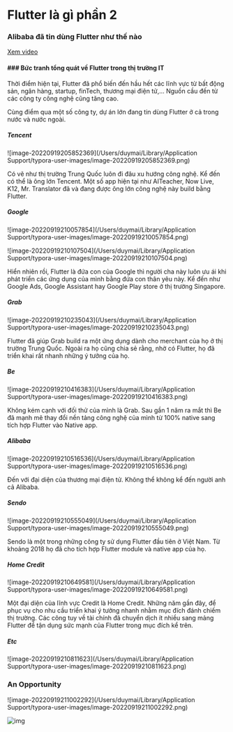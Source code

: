 # Flutter là gì phần 2

### Alibaba đã tin dùng Flutter như thế nào

[Xem video](https://www.youtube.com/watch?v=jtYk3gWRSw0)

#### ### Bức tranh tổng quát về Flutter trong thị trường IT

Thời điểm hiện tại, Flutter đã phổ biến đến hầu hết các lĩnh vực từ bất động sản, ngân hàng, startup, finTech, thương mại điện tử,... Nguồn cầu đến từ các công ty công nghệ cũng tăng cao.

Cùng điểm qua một số công ty, dự án lớn đang tin dùng Flutter ở cả trong nước và nước ngoài.



##### Tencent

![image-20220919205852369](/Users/duymai/Library/Application Support/typora-user-images/image-20220919205852369.png)

Có vẽ như thị trường Trung Quốc luôn đi đâu xu hướng công nghệ. Kể đến có thể là ông lớn Tencent. Một số app hiện tại như AITeacher, Now Live, K12, Mr. Translator đã và đang được ông lớn công nghệ này build bằng Flutter.



##### Google

![image-20220919210057854](/Users/duymai/Library/Application Support/typora-user-images/image-20220919210057854.png)

![image-20220919210107504](/Users/duymai/Library/Application Support/typora-user-images/image-20220919210107504.png)

Hiển nhiên rồi, Flutter là đứa con của Google thì người cha này luôn ưu ái khi phát triển các ứng dụng của mình bằng đứa con thân yêu này. Kể đến như Google Ads, Google Assistant hay Google Play store ở thị trường Singapore.

##### Grab

![image-20220919210235043](/Users/duymai/Library/Application Support/typora-user-images/image-20220919210235043.png)



Flutter đã giúp Grab build ra một ứng dụng dành cho merchant của họ ở thị trường Trung Quốc. Ngoài ra họ cũng chia sẻ rằng, nhờ có Flutter, họ đã triển khai rất nhanh những ý tưởng của họ.

##### Be

![image-20220919210416383](/Users/duymai/Library/Application Support/typora-user-images/image-20220919210416383.png)

Không kém cạnh với đối thử của mình là Grab. Sau gần 1 năm ra mắt thì Be đã mạnh mẽ thay đổi nền tảng công nghệ của mình từ 100% native sang tích hợp Flutter vào Native app.

##### Alibaba

![image-20220919210516536](/Users/duymai/Library/Application Support/typora-user-images/image-20220919210516536.png)

Đến với đại diện của thương mại điện tử. Không thể không kể đến người anh cả Alibaba. 

##### Sendo

![image-20220919210555049](/Users/duymai/Library/Application Support/typora-user-images/image-20220919210555049.png)

Sendo là một trong những công ty sử dụng Flutter đầu tiên ở Việt Nam. Từ khoảng 2018 họ đã cho tích hợp Flutter module và native app của họ.

##### Home Credit

![image-20220919210649581](/Users/duymai/Library/Application Support/typora-user-images/image-20220919210649581.png)

Một đại diện của lĩnh vực Credit là Home Credit. Những năm gần đây, để phục vụ cho nhu cầu triển khai ý tưởng nhanh nhằm mục đích đánh chiếm thị trường. Các công tuy về tài chính đã chuyển dịch ít nhiều sang mảng Flutter để tận dụng sức mạnh của Flutter trong mục đích kể trên.

##### Etc

![image-20220919210811623](/Users/duymai/Library/Application Support/typora-user-images/image-20220919210811623.png)





### An Opportunity

![image-20220919211002292](/Users/duymai/Library/Application Support/typora-user-images/image-20220919211002292.png)



![img](https://lh6.googleusercontent.com/PJ-iCcps8FXu6SshAGc1o_pU3kET1B1Z9qVTavPJB_6dmnZFwgDBEZLaEindtiquoJRm8Dv98ux_RkXIDkcm4pezLM4jqm8ZWTZU5gCrOHN_U6hNhk63LjfVAR_4K7YYCAyenwYABgdyYfDJ5dhIy4uPyMN5bijbYWrpnbZL0SO8EaL_0GhKsoHOmOA=nw)



